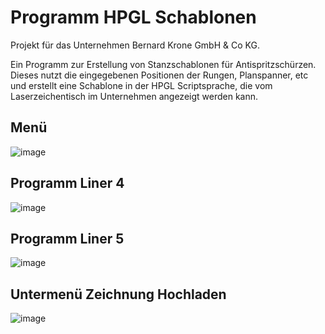 # Programm HPGL Schablonen

Projekt für das Unternehmen Bernard Krone GmbH & Co KG.

Ein Programm zur Erstellung von Stanzschablonen für Antispritzschürzen. Dieses nutzt die eingegebenen Positionen der Rungen, Planspanner, etc und erstellt eine Schablone in der HPGL Scriptsprache, die vom Laserzeichentisch im Unternehmen angezeigt werden kann. 

## Menü
![image](https://user-images.githubusercontent.com/50221019/214832655-05f906df-6627-4275-b832-cf85df1a8f05.png)

## Programm Liner 4
![image](https://user-images.githubusercontent.com/50221019/214832697-f4596c8a-c7a0-4f93-a988-8c9d18eb22a5.png)

## Programm Liner 5
![image](https://user-images.githubusercontent.com/50221019/214832730-d25a12c5-b7f0-45eb-b9ad-d9a38d69672b.png)

## Untermenü Zeichnung Hochladen
![image](https://user-images.githubusercontent.com/50221019/214832801-7490741c-040e-497b-8411-c4b94a4784ec.png)
